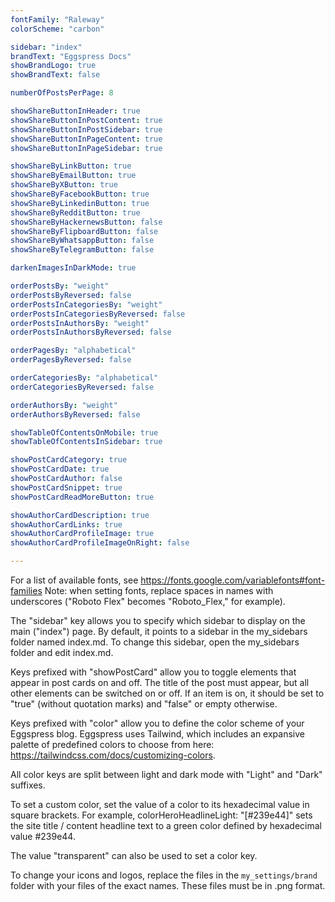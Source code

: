 ```yaml
---
fontFamily: "Raleway"
colorScheme: "carbon"

sidebar: "index"
brandText: "Eggspress Docs"
showBrandLogo: true
showBrandText: false

numberOfPostsPerPage: 8

showShareButtonInHeader: true
showShareButtonInPostContent: true
showShareButtonInPostSidebar: true
showShareButtonInPageContent: true
showShareButtonInPageSidebar: true

showShareByLinkButton: true
showShareByEmailButton: true
showShareByXButton: true
showShareByFacebookButton: true
showShareByLinkedinButton: true
showShareByRedditButton: true
showShareByHackernewsButton: false
showShareByFlipboardButton: false
showShareByWhatsappButton: false
showShareByTelegramButton: false

darkenImagesInDarkMode: true

orderPostsBy: "weight"
orderPostsByReversed: false
orderPostsInCategoriesBy: "weight"
orderPostsInCategoriesByReversed: false
orderPostsInAuthorsBy: "weight"
orderPostsInAuthorsByReversed: false

orderPagesBy: "alphabetical"
orderPagesByReversed: false

orderCategoriesBy: "alphabetical"
orderCategoriesByReversed: false

orderAuthorsBy: "weight"
orderAuthorsByReversed: false

showTableOfContentsOnMobile: true
showTableOfContentsInSidebar: true

showPostCardCategory: true
showPostCardDate: true
showPostCardAuthor: false
showPostCardSnippet: true
showPostCardReadMoreButton: true

showAuthorCardDescription: true
showAuthorCardLinks: true
showAuthorCardProfileImage: true
showAuthorCardProfileImageOnRight: false

---
```


For a list of available fonts, see https://fonts.google.com/variablefonts#font-families
Note: when setting fonts, replace spaces in names with underscores ("Roboto Flex" becomes "Roboto_Flex," for example).

The "sidebar" key allows you to specify which sidebar to display on the main ("index") page. By default, it points to a sidebar in the my_sidebars folder named index.md. To change this sidebar, open the my_sidebars folder and edit index.md.

Keys prefixed with "showPostCard" allow you to toggle elements that appear in post cards on and off. The title of the post must appear, but all other elements can be switched on or off. If an item is on, it should be set to "true" (without quotation marks) and "false" or empty otherwise.

Keys prefixed with "color" allow you to define the color scheme of your Eggspress blog. Eggspress uses Tailwind, which includes an expansive palette of predefined colors to choose from here: https://tailwindcss.com/docs/customizing-colors.

All color keys are split between light and dark mode with "Light" and "Dark" suffixes.

To set a custom color, set the value of a color to its hexadecimal value in square brackets. For example, colorHeroHeadlineLight: "[#239e44]" sets the site title / content headline text to a green color defined by hexadecimal value #239e44.

The value "transparent" can also be used to set a color key.

To change your icons and logos, replace the files in the `my_settings/brand` folder with your files of the exact names. These files must be in .png format.
